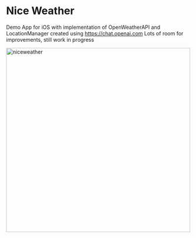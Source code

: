 # Nice Weather
Demo App for iOS with implementation of OpenWeatherAPI and LocationManager created using https://chat.openai.com
Lots of room for improvements, still work in progress

<img height="500" alt="niceweather" src="https://user-images.githubusercontent.com/908446/235304786-36d61056-5269-4a3c-90ea-f83e3c7e65b7.png">
